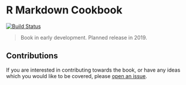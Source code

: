 # R Markdown Cookbook

[![Build Status](https://travis-ci.org/yihui/rmarkdown-cookbook.svg?branch=master)](https://travis-ci.org/yihui/rmarkdown-cookbook)

> Book in early development. Planned release in 2019.

## Contributions

If you are interested in contributing towards the book, or have any ideas which you would like to be covered, please [open an issue](https://github.com/yihui/mastering-rmarkdown/issues).

